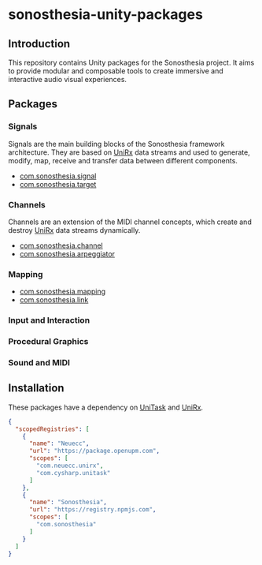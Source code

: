 # sonosthesia-unity-packages

## Introduction

This repository contains Unity packages for the Sonosthesia project. It aims to provide modular and composable tools to create immersive and interactive audio visual experiences.

## Packages

### Signals

Signals are the main building blocks of the Sonosthesia framework architecture. They are based on [UniRx](https://github.com/neuecc/UniRx) data streams and used to generate, modify, map, receive and transfer data between different components.

- [com.sonosthesia.signal](https://github.com/jbat100/sonosthesia-unity-packages/tree/main/packages/com.sonosthesia.signal)
- [com.sonosthesia.target](https://github.com/jbat100/sonosthesia-unity-packages/tree/main/packages/com.sonosthesia.target)

### Channels

Channels are an extension of the MIDI channel concepts, which create and destroy [UniRx](https://github.com/neuecc/UniRx) data streams dynamically. 

- [com.sonosthesia.channel](https://github.com/jbat100/sonosthesia-unity-packages/tree/main/packages/com.sonosthesia.channel)
- [com.sonosthesia.arpeggiator](https://github.com/jbat100/sonosthesia-unity-packages/tree/main/packages/com.sonosthesia.arpeggiator)

### Mapping

- [com.sonosthesia.mapping](https://github.com/jbat100/sonosthesia-unity-packages/tree/main/packages/com.sonosthesia.mapping)
- [com.sonosthesia.link](https://github.com/jbat100/sonosthesia-unity-packages/tree/main/packages/com.sonosthesia.link)

### Input and Interaction

### Procedural Graphics 

### Sound and MIDI


## Installation

These packages have a dependency on [UniTask](https://github.com/Cysharp/UniTask) and [UniRx](https://github.com/neuecc/UniRx). 

```json
{
  "scopedRegistries": [
    {
      "name": "Neuecc",
      "url": "https://package.openupm.com",
      "scopes": [
        "com.neuecc.unirx",
        "com.cysharp.unitask"
      ]
    },
    {
      "name": "Sonosthesia",
      "url": "https://registry.npmjs.com",
      "scopes": [
        "com.sonosthesia"
      ]
    }
  ]
}